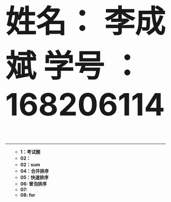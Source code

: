 <hold>
    <font size=12><b><h1>姓名： 李成斌     学号 ：168206114 </h1></b></font>
    <hr color = "#8000ff" size = "6" align = "right" noshade>
<ol>
    <UL><b>
        <li>1：考试题<br>
        <li>02：<br>
        <li>02：sum<br>
        <li>04：合并排序<br>
        <li>05：快速排序<br>
        <li>06: 冒泡排序<br>
        <li>07: <br>
        <li>08: for<br>
    </UL></b>
</ol><br>
</hold>
